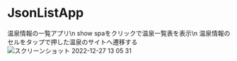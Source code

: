 # JsonListApp
温泉情報の一覧アプリ\n
show spaをクリックで温泉一覧表を表示\n
温泉情報のセルをタップで押した温泉のサイトへ遷移する
![スクリーンショット 2022-12-27 13 05 31](https://user-images.githubusercontent.com/115960887/209609363-dfd96a8f-da27-43bf-9012-e857ff2f7798.png)
